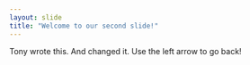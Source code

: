 ```yaml
---
layout: slide
title: "Welcome to our second slide!"
---
```

Tony wrote this.  And changed it.
Use the left arrow to go back!
